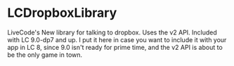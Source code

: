 # LCDropboxLibrary
LiveCode's New library for talking to dropbox.  Uses the v2 API.  Included with LC 9.0-dp7 and up.
I put it here in case you want to include it with your app in LC 8, since 9.0 isn't ready for prime time, and the v2 API is about to be the only game in town.
